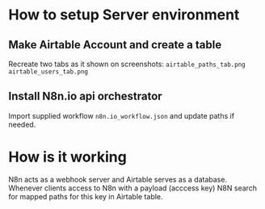 # How to setup Server environment
## Make Airtable Account and create a table
Recreate two tabs as it shown on screenshots:
`airtable_paths_tab.png`
`airtable_users_tab.png`

## Install N8n.io api orchestrator
Import supplied workflow `n8n.io_workflow.json` and update paths if needed.

# How is it working
N8n acts as a webhook server and Airtable serves as a database.
Whenever clients access to N8n with a payload (acccess key) N8N search for mapped paths  for this key in Airtable table.